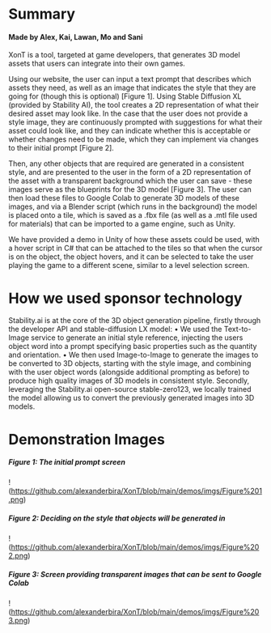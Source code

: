 # Summary
#### Made by Alex, Kai, Lawan, Mo and Sani

XonT is a tool, targeted at game developers, that generates 3D model assets that users can integrate into their own games. 

Using our website, the user can input a text prompt that describes which assets they need, as well as an image that indicates the style that they are going for (though this is optional) [Figure 1]. Using Stable Diffusion XL (provided by Stability AI), the tool creates a 2D representation of what their desired asset may look like. In the case that the user does not provide a style image, they are continuously prompted with suggestions for what their asset could look like, and they can indicate whether this is acceptable or whether changes need to be made, which they can implement via changes to their initial prompt [Figure 2]. 

Then, any other objects that are required are generated in a consistent style, and are presented to the user in the form of a 2D representation of the asset with a transparent background which the user can save - these images serve as the blueprints for the 3D model [Figure 3]. The user can then load these files to Google Colab to generate 3D models of these images, and via a Blender script (which runs in the background) the model is placed onto a tile, which is saved as a .fbx file (as well as a .mtl file used for materials) that can be imported to a game engine, such as Unity. 

We have provided a demo in Unity of how these assets could be used, with a hover script in C# that can be attached to the tiles so that when the cursor is on the object, the object hovers, and it can be selected to take the user playing the game to a different scene, similar to a level selection screen.

# How we used sponsor technology

Stability.ai is at the core of the 3D object generation pipeline, firstly through the developer API and stable-diffusion LX model:
• We used the Text-to-Image service to generate an initial style reference, injecting
the users object word into a prompt specifying basic properties such as the quantity and orientation.
• We then used Image-to-Image to generate the images to be converted to 3D objects, starting with the style image, and combining with the user object words (alongside additional prompting as before) to produce high quality images of 3D
models in consistent style.
Secondly, leveraging the Stability.ai open-source stable-zero123, we locally trained the model allowing us to convert the previously generated images into 3D models.

# Demonstration Images
##### Figure 1: The initial prompt screen
!(https://github.com/alexanderbira/XonT/blob/main/demos/imgs/Figure%201.png)

##### Figure 2: Deciding on the style that objects will be generated in
!(https://github.com/alexanderbira/XonT/blob/main/demos/imgs/Figure%202.png)

##### Figure 3: Screen providing transparent images that can be sent to Google Colab
!(https://github.com/alexanderbira/XonT/blob/main/demos/imgs/Figure%203.png)


